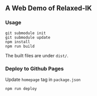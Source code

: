 ## A Web Demo of Relaxed-IK
### Usage
```
git submodule init
git submodule update
npm install
npm run build
```
The built files are under `dist/`.

### Deploy to Github Pages

Update `homepage` tag in `package.json`
```
npm run deploy
```
